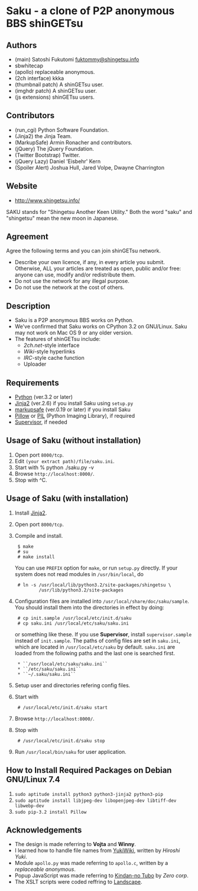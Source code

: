 Saku - a clone of P2P anonymous BBS shinGETsu
=============================================

Authors
-------
* (main) Satoshi Fukutomi <fuktommy@shingetsu.info>
* sbwhitecap
* (apollo) replaceable anonymous.
* (2ch interface) kkka
* (thumbnail patch) A shinGETsu user.
* (imghdr patch) A shinGETsu user.
* (js extensions) shinGETsu users.

Contributors
------------
* (run\_cgi) Python Software Foundation.
* (Jinja2) the Jinja Team.
* (MarkupSafe) Armin Ronacher and contributors.
* (jQuery) The jQuery Foundation.
* (Twitter Bootstrap) Twitter.
* (jQuery Lazy) Daniel 'Eisbehr' Kern
* (Spoiler Alert) Joshua Hull, Jared Volpe, Dwayne Charrington

Website
-------
* http://www.shingetsu.info/

SAKU stands for "Shingetsu Another Keen Utility."
Both the word "saku" and "shingetsu" mean the new moon in Japanese.

Agreement
---------
Agree the following terms and you can join shinGETsu network.

* Describe your own licence, if any, in every article you submit.
  Otherwise, ALL your articles are treated as open, public and/or free:
  anyone can use, modify and/or redistribute them.
* Do not use the network for any illegal purpose.
* Do not use the network at the cost of others.

Description
-----------
* Saku is a P2P anonymous BBS works on Python.
* We've confirmed that Saku works on CPython 3.2 on GNU/Linux.
    Saku may not work on Mac OS 9 or any older version.
* The features of shinGETsu include:
    * *2ch.net*-style interface
    * *Wiki*-style hyperlinks
    * *IRC*-style cache function
    * Uploader

Requirements
------------
* [Python](https://www.python.org/) (ver.3.2 or later)
* [Jinja2](http://jinja.pocoo.org/docs/dev/) (ver.2.6) if you install Saku using ``setup.py``
* [markupsafe](http://www.pocoo.org/projects/markupsafe/) (ver.0.19 or later) if you install Saku
* [Pillow](https://pypi.python.org/pypi/Pillow/3.0.0) or [PIL](http://www.pythonware.com/products/pil/) (Python Imaging Library), if required
* [Supervisor](http://supervisord.org/), if needed

Usage of Saku (without installation)
------------------------------------
1. Open port ``8000/tcp``.
2. Edit ``(your extract path)/file/saku.ini``.
3. Start with
        % python ./saku.py -v
4. Browse ``http://localhost:8000/``.
5. Stop with ^C.

Usage of Saku (with installation)
---------------------------------
1. Install [Jinja2](http://jinja.pocoo.org/).
2. Open port ``8000/tcp``.
3. Compile and install.

        $ make
        # su
        # make install
   You can use ``PREFIX`` option for ``make``, or run ``setup.py`` directly.
   If your system does not read modules in ``/usr/bin/local``, do

        # ln -s /usr/local/lib/python3.2/site-packages/shingetsu \
                /usr/lib/python3.2/site-packages

4. Configuration files are installed into ``/usr/local/share/doc/saku/sample``.
   You should install them into the directories in effect by doing:

        # cp init.sample /usr/local/etc/init.d/saku
        # cp saku.ini /usr/local/etc/saku/saku.ini
        
   or something like these.
   If you use **Supervisor**, install ``supervisor.sample`` instead of ``init.sample``.
   The paths of config files are set in ``saku.ini``,
   which are located in ``/usr/local/etc/saku`` by default.
   ``saku.ini`` are loaded from the following paths and the last one is searched first.

        * ``/usr/local/etc/saku/saku.ini``
        * ``/etc/saku/saku.ini``
        * ``~/.saku/saku.ini``

5. Setup user and directories refering config files.
6. Start with

        # /usr/local/etc/init.d/saku start

7. Browse ``http://localhost:8000/``.
8. Stop with

        # /usr/local/etc/init.d/saku stop

9. Run ``/usr/local/bin/saku`` for user application.

How to Install Required Packages on Debian GNU/Linux 7.4
---------------------------------------------------------
1. ``sudo aptitude install python3 python3-jinja2 python3-pip``
2. ``sudo aptitude install libjpeg-dev libopenjpeg-dev libtiff-dev libwebp-dev``
3. ``sudo pip-3.2 install Pillow``

Acknowledgements
----------------
* The design is made referring to **Vojta** and **Winny**.
* I learned how to handle file names from [YukiWiki](http://www.hyuki.com/yukiwiki/),
  written by *Hiroshi Yuki*.
* Module ``apollo.py`` was made referring to ``apollo.c``,
  written by a *replaceable anonymous*.
* Popup JavaScript was made referring to [Kindan-no Tubo](http://tubo.80.kg/) by *Zero corp*.
* The XSLT scripts were coded reffring to [Landscape](http://sonic64.com/2005-03-16.html).
